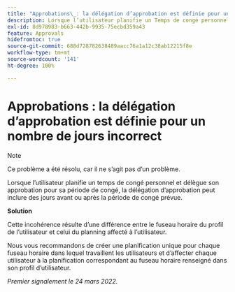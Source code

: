 ```yaml
---
title: "Approbations\_: la délégation d’approbation est définie pour un nombre de jours incorrect"
description: Lorsque l’utilisateur planifie un Temps de congé personnel et délègue son approbation pour sa période de congé, la délégation d’approbation peut inclure des jours avant ou après la période de congé prévue.
exl-id: 8d978983-b663-442b-9935-75ecbd359a43
feature: Approvals
hidefromtoc: true
source-git-commit: 688d728782638489aacc76a1a12c38ab12215f8e
workflow-type: tm+mt
source-wordcount: '141'
ht-degree: 100%

---
```


# Approbations : la délégation d’approbation est définie pour un nombre de jours incorrect

>[!NOTE]
>
>Ce problème a été résolu, car il ne s’agit pas d’un problème.

Lorsque l’utilisateur planifie un temps de congé personnel et délègue son approbation pour sa période de congé, la délégation d’approbation peut inclure des jours avant ou après la période de congé prévue.

**Solution**

Cette incohérence résulte d’une différence entre le fuseau horaire du profil de l’utilisateur et celui du planning affecté à l’utilisateur.

Nous vous recommandons de créer une planification unique pour chaque fuseau horaire dans lequel travaillent les utilisateurs et d’affecter chaque utilisateur à la planification correspondant au fuseau horaire renseigné dans son profil d’utilisateur.

_Premier signalement le 24 mars 2022._
